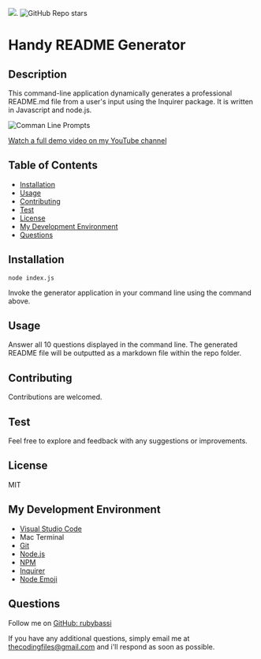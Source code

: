 ![](https://img.shields.io/badge/license-MIT-Green). ![GitHub Repo stars](https://img.shields.io/github/stars/rubybassi?style=social)

# Handy README Generator

## Description
This command-line application dynamically generates a professional README.md file from a user's input using the Inquirer package. It is written in Javascript and node.js.

![Comman Line Prompts](develop/assets/readme-demo.png)

[Watch a full demo video on my YouTube channel](https://youtu.be/M6oav3l6Iko)

## Table of Contents
- [Installation](#Installation)
- [Usage](#Usage)
- [Contributing](#Contributing)
- [Test](#Test)
- [License](#License)
- [My Development Environment](#My-Development-Environment)
- [Questions](#Questions)

## Installation
```node index.js```

Invoke the generator application in your command line using the command above.

## Usage
Answer all 10 questions displayed in the command line. The generated README file will be outputted as a markdown file within the repo folder.

## Contributing
Contributions are welcomed.

## Test
Feel free to explore and feedback with any suggestions or improvements.

## License
MIT

## My Development Environment
* [Visual Studio Code](https://code.visualstudio.com/)
* Mac Terminal
* [Git](https://git-scm.com/book/en/v2/Getting-Started-Installing-Git)
* [Node.js](https://nodejs.org/en/)
* [NPM](https://www.npmjs.com/)
* [Inquirer](https://www.npmjs.com/package/inquirer)
* [Node Emoji](https://www.npmjs.com/package/node-emoji)

## Questions
Follow me on [GitHub: rubybassi](https://github.com/rubybassi)

If you have any additional questions, simply email me at <thecodingfiles@gmail.com> and i'll respond as soon as possible.

